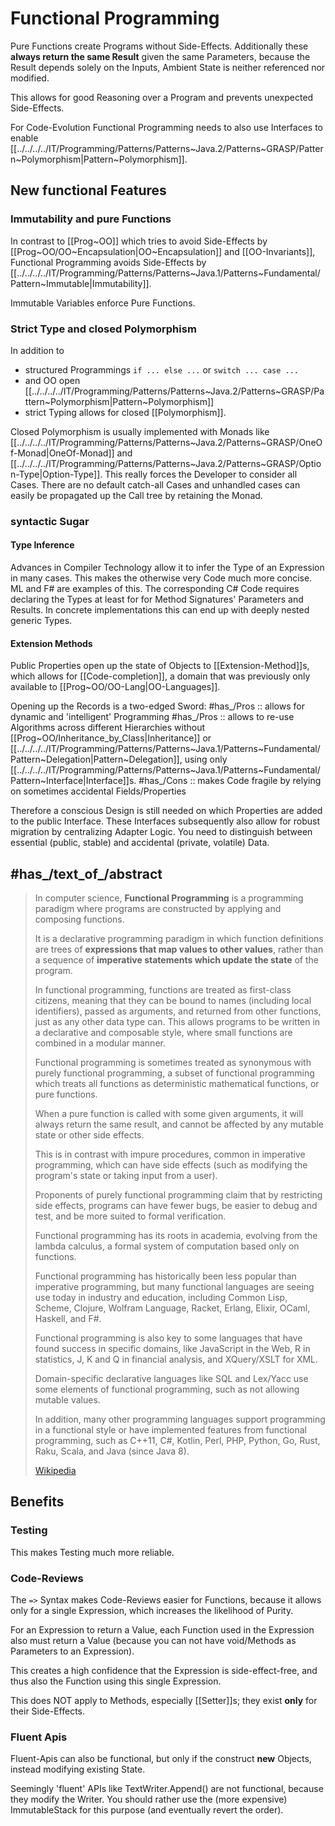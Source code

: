 
# Functional Programming

Pure Functions create Programs without Side-Effects. 
Additionally these __always return the same Result__
given the same Parameters, because the Result depends solely on the Inputs, 
Ambient State is neither referenced nor modified. 

This allows for good Reasoning over a Program 
and prevents unexpected Side-Effects. 

For Code-Evolution Functional Programming needs to also use Interfaces to enable [[../../../../IT/Programming/Patterns/Patterns~Java.2/Patterns~GRASP/Pattern~Polymorphism|Pattern~Polymorphism]]. 

## New functional Features 

### Immutability and pure Functions 

In contrast to [[Prog~OO]] which tries to avoid Side-Effects by [[Prog~OO/OO~Encapsulation|OO~Encapsulation]] and [[OO-Invariants]], 
Functional Programming avoids Side-Effects by [[../../../../IT/Programming/Patterns/Patterns~Java.1/Patterns~Fundamental/Pattern~Immutable|Immutability]]. 

Immutable Variables enforce Pure Functions. 
### Strict Type and closed Polymorphism 

In addition to 
- structured Programmings `if ... else ...` or `switch ... case ...` 
- and OO open [[../../../../IT/Programming/Patterns/Patterns~Java.2/Patterns~GRASP/Pattern~Polymorphism|Pattern~Polymorphism]] 
- strict Typing allows for closed [[Polymorphism]]. 

Closed Polymorphism is usually implemented with Monads like [[../../../../IT/Programming/Patterns/Patterns~Java.2/Patterns~GRASP/OneOf-Monad|OneOf-Monad]] and [[../../../../IT/Programming/Patterns/Patterns~Java.2/Patterns~GRASP/Option-Type|Option-Type]]. 
This really forces the Developer to consider all Cases. 
There are no default catch-all Cases and unhandled cases 
can easily be propagated up the Call tree by retaining the Monad. 
### syntactic Sugar

#### Type Inference 

Advances in Compiler Technology allow it to infer the Type of an Expression in many cases. 
This makes the otherwise very Code much more concise. 
ML and F# are examples of this. 
The corresponding C# Code requires declaring the Types 
at least for for Method Signatures' Parameters and Results. 
In concrete implementations this can end up with deeply nested generic Types. 
#### Extension Methods  

Public Properties open up the state of Objects to [[Extension-Method]]s, 
which allows for [[Code-completion]],
a domain that was previously only available to [[Prog~OO/OO-Lang|OO-Languages]]. 

Opening up the Records is a two-edged Sword: 
#has_/Pros :: allows for dynamic and 'intelligent' Programming 
#has_/Pros :: allows to re-use Algorithms across different Hierarchies without [[Prog~OO/Inheritance_by_Class|Inheritance]] or [[../../../../IT/Programming/Patterns/Patterns~Java.1/Patterns~Fundamental/Pattern~Delegation|Pattern~Delegation]], using only [[../../../../IT/Programming/Patterns/Patterns~Java.1/Patterns~Fundamental/Pattern~Interface|Interface]]s. 
#has_/Cons :: makes Code fragile by relying on sometimes accidental Fields/Properties  

Therefore a conscious Design is still needed on which Properties are added to the public Interface. 
These Interfaces subsequently also allow for robust migration by centralizing Adapter Logic. 
You need to distinguish between essential (public, stable) and accidental (private, volatile) Data. 


## #has_/text_of_/abstract 

> In computer science, **Functional Programming** is a programming paradigm 
> where programs are constructed by applying and composing functions. 
> 
> It is a declarative programming paradigm in which 
> function definitions are trees of __expressions that map values to other values__, 
> rather than a sequence of __imperative statements which update the state__ of the program.
>
> In functional programming, functions are treated as first-class citizens, 
> meaning that they can be bound to names (including local identifiers), 
> passed as arguments, and returned from other functions, just as any other data type can. 
> This allows programs to be written in a declarative and composable style, 
> where small functions are combined in a modular manner.
>
> Functional programming is sometimes treated as synonymous with purely functional programming, 
> a subset of functional programming which treats all functions as deterministic mathematical functions, 
> or pure functions. 
> 
> When a pure function is called with some given arguments, it will always return the same result, 
> and cannot be affected by any mutable state or other side effects. 
> 
> This is in contrast with impure procedures, common in imperative programming, 
> which can have side effects (such as modifying the program's state or taking input from a user). 
> 
> Proponents of purely functional programming claim that by restricting side effects, 
> programs can have fewer bugs, be easier to debug and test, and be more suited to formal verification.
>
> Functional programming has its roots in academia, evolving from the lambda calculus, 
> a formal system of computation based only on functions. 
> 
> Functional programming has historically been less popular than imperative programming, 
> but many functional languages are seeing use today in industry and education, including 
> Common Lisp, Scheme, Clojure, Wolfram Language, Racket, Erlang, Elixir, OCaml, Haskell, and F#. 
> 
> Functional programming is also key to some languages that have found success in specific domains, 
> like JavaScript in the Web, R in statistics, J, K and Q in financial analysis, and XQuery/XSLT for XML. 
> 
> Domain-specific declarative languages like SQL and Lex/Yacc 
> use some elements of functional programming, such as not allowing mutable values. 
> 
> In addition, many other programming languages support programming in a functional style 
> or have implemented features from functional programming, 
> such as C++11, C#, Kotlin, Perl, PHP, Python, Go, Rust, Raku, Scala, and Java (since Java 8).
>
> [Wikipedia](https://en.wikipedia.org/wiki/Functional%20programming)


## Benefits 
### Testing

This makes Testing much more reliable.

### Code-Reviews

The ` => ` Syntax makes Code-Reviews easier for Functions, 
because it allows only for a single Expression, which increases the likelihood of Purity. 

For an Expression to return a Value, 
each Function used in the Expression also must return a Value
(because you can not have void/Methods as Parameters to an Expression).

This creates a high confidence that the Expression is side-effect-free, 
and thus also the Function using this single Expression. 

This does NOT apply to Methods, especially [[Setter]]s; they exist **only** for their Side-Effects. 

### Fluent Apis 

Fluent-Apis can also be functional, 
but only if the construct **new** Objects, instead modifying existing State. 

Seemingly 'fluent' APIs like TextWriter.Append() are not functional, 
because they modify the Writer. 
You should rather use the (more expensive) ImmutableStack for this purpose 
(and eventually revert the order). 



